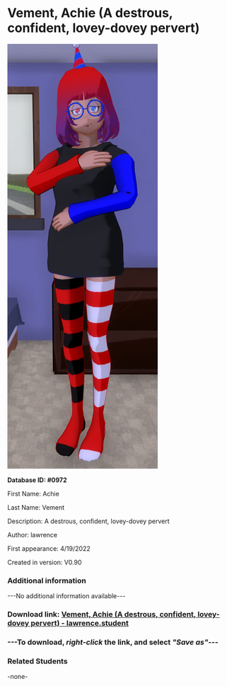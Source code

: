 # Vement, Achie (A destrous, confident, lovey-dovey pervert)

<img src="../../Files/Images/Vement, Achie (A destrous, confident, lovey-dovey pervert).png" title="Vement, Achie (A destrous, confident, lovey-dovey pervert) - lawrence">

**Database ID: #0972**

First Name: Achie

Last Name: Vement

Description: A destrous, confident, lovey-dovey pervert

Author: lawrence

First appearance: 4/19/2022

Created in version: V0.90

### Additional information

---No additional information available---

### Download link: <a href="https://raw.githubusercontent.com/Arbiter1223/Daigaku-Gurashi-Custom-Students/master/Files/Student%20Files/Vement%2C%20Achie%20(A%20destrous%2C%20confident%2C%20lovey-dovey%20pervert)%20-%20lawrence.student">Vement, Achie (A destrous, confident, lovey-dovey pervert) - lawrence.student</a>

### ---**To download, _right-click_ the link, and select _"Save as"_**---

### Related Students

-none-
